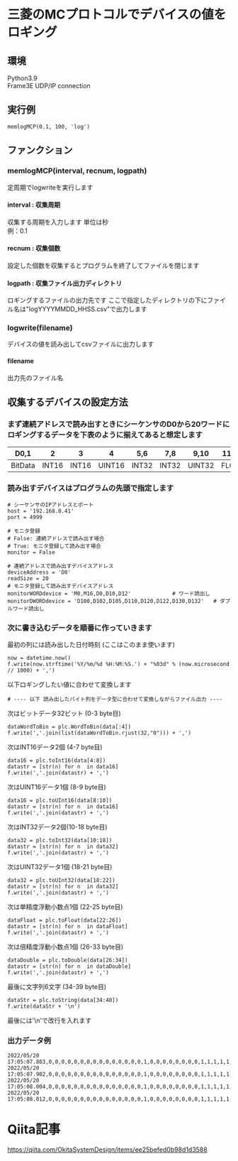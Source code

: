 # 三菱のMCプロトコルでデバイスの値をロギング

## 環境
Python3.9  
Frame3E UDP/IP connection

## 実行例
```
memlogMCP(0.1, 100, 'log')
```
## ファンクション
### memlogMCP(interval, recnum, logpath)
定周期でlogwriteを実行します

#### interval : 収集周期
収集する周期を入力します 単位は秒  
例：0.1

#### recnum : 収集個数
設定した個数を収集するとプログラムを終了してファイルを閉じます

#### logpath : 収集ファイル出力ディレクトリ
ロギングするファイルの出力先です
ここで指定したディレクトリの下にファイル名は"logYYYYMMDD_HHSS.csv"で出力します

### logwrite(filename)
デバイスの値を読み出してcsvファイルに出力します

#### filename
出力先のファイル名

## 収集するデバイスの設定方法
### まず連続アドレスで読み出すときにシーケンサのD0から20ワードにロギングするデータを下表のように揃えてあると想定します

| D0,1 | 2 | 3 | 4 | 5,6 | 7,8 | 9,10 | 11,12 | 13.14,15,16 | 17,18,19 |  
| --- | --- | --- | --- | --- | --- | --- | --- | --- | --- |  
| BitData | INT16 | INT16 | UINT16 | INT32 | INT32 | UINT32 | FLOAT | DOUBLE | STRING |


### 読み出すデバイスはプログラムの先頭で指定します
```
# シーケンサのIPアドレスとポート
host = '192.168.0.41'
port = 4999

# モニタ登録
# False: 連続アドレスで読み出す場合
# True: モニタ登録して読み出す場合
monitor = False

# 連続アドレスで読み出すデバイスアドレス
deviceAddress = 'D0'
readSize = 20
# モニタ登録して読み出すデバイスアドレス
monitorWORDdevice = 'M0,M16,D0,D10,D12'             # ワード読出し
monitorDWORDdevice = 'D100,D102,D105,D110,D120,D122,D130,D132'   # ダブルワード読出し
```

### 次に書き込むデータを順番に作っていきます  
最初の列には読み出した日付時刻 (ここはこのまま使います)
```
now = datetime.now()
f.write(now.strftime('%Y/%m/%d %H:%M:%S.') + "%03d" % (now.microsecond // 1000) + ',')
```
以下ロギングしたい値に合わせて変換します
```
# ---- 以下 読み出したバイト列をデータ型に合わせて変換しながらファイル出力 ----
```
次はビットデータ32ビット (0-3 byte目)
```
dataWordToBin = plc.WordToBin(data[:4])
f.write(','.join(list(dataWordToBin.rjust(32,"0"))) + ',')
```

次はINT16データ2個 (4-7 byte目)
```
data16 = plc.toInt16(data[4:8])
datastr = [str(n) for n  in data16]
f.write(','.join(datastr) + ',')
```

次はUINT16データ1個 (8-9 byte目)
```
data16 = plc.toUInt16(data[8:10])
datastr = [str(n) for n  in data16]
f.write(','.join(datastr) + ',')
```

次はINT32データ2個(10-18 byte目)
```
data32 = plc.toInt32(data[10:18])
datastr = [str(n) for n  in data32]
f.write(','.join(datastr) + ',')
```

次はUINT32データ1個 (18-21 byte目)        
```
data32 = plc.toUInt32(data[18:22])
datastr = [str(n) for n  in data32]
f.write(','.join(datastr) + ',')
```

次は単精度浮動小数点1個 (22-25 byte目)
```
dataFloat = plc.toFloat(data[22:26])
datastr = [str(n) for n  in dataFloat]
f.write(','.join(datastr) + ',')
```

次は倍精度浮動小数点1個 (26-33 byte目)
```
dataDouble = plc.toDouble(data[26:34])
datastr = [str(n) for n  in dataDouble]
f.write(','.join(datastr) + ',')
```

最後に文字列6文字 (34-39 byte目)
```
dataStr = plc.toString(data[34:40])
f.write(dataStr + '\n')  
```
最後には'\n'で改行を入れます

### 出力データ例
```
2022/05/20 17:05:07.803,0,0,0,0,0,0,0,0,0,0,0,0,0,0,0,1,0,0,0,0,0,0,0,0,1,1,1,1,1,1,1,1,-1,3,4,-5,7,268435455,0.10999999940395355,-0.13,ABCD12
2022/05/20 17:05:07.902,0,0,0,0,0,0,0,0,0,0,0,0,0,0,0,1,0,0,0,0,0,0,0,0,1,1,1,1,1,1,1,1,-1,3,4,-5,7,268435455,0.10999999940395355,-0.13,ABCD12
2022/05/20 17:05:08.004,0,0,0,0,0,0,0,0,0,0,0,0,0,0,0,1,0,0,0,0,0,0,0,0,1,1,1,1,1,1,1,1,-1,3,4,-5,7,268435455,0.10999999940395355,-0.13,ABCD12
2022/05/20 17:05:08.012,0,0,0,0,0,0,0,0,0,0,0,0,0,0,0,1,0,0,0,0,0,0,0,0,1,1,1,1,1,1,1,1,-1,3,4,-5,7,268435455,0.10999999940395355,-0.13,ABCD12
```

# Qiita記事
https://qiita.com/OkitaSystemDesign/items/ee25befed0b98d1d3588
